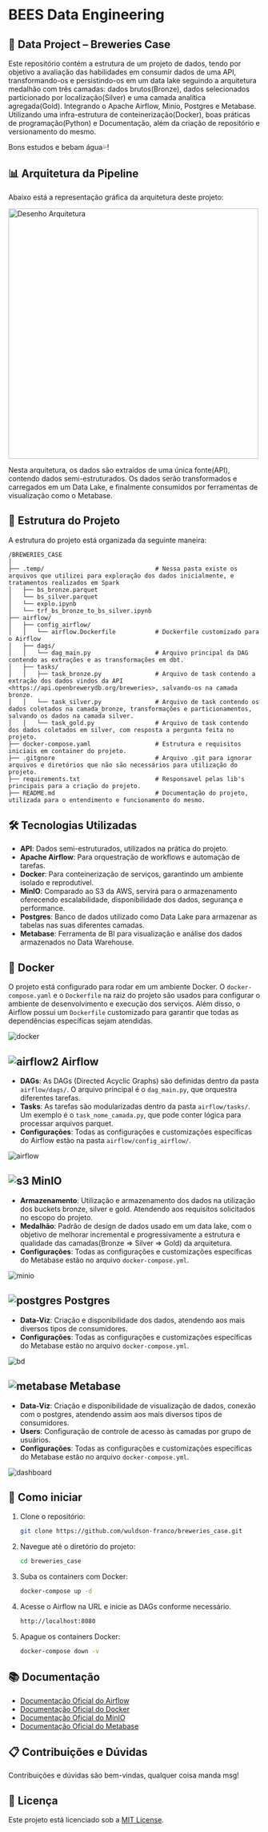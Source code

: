 # BEES Data Engineering 
## 🍺 Data Project – Breweries Case

Este repositório contém a estrutura de um projeto de dados, tendo por objetivo a avaliação das habilidades em consumir dados de uma API, transformando-os e persistindo-os em um data lake seguindo a arquitetura medalhão com três camadas: dados brutos(Bronze), dados selecionados particionado por localização(Silver) e uma camada analítica agregada(Gold). Integrando o Apache Airflow, Minio, Postgres e Metabase. Utilizando uma infra-estrutura de conteinerização(Docker), boas práticas de programação(Python) e Documentação, além da criação de repositório e versionamento do mesmo.
 
Bons estudos e bebam água💦!

## 📊 Arquitetura da Pipeline
Abaixo está a representação gráfica da arquitetura deste projeto:

<img src="./image/Diagrama_Project_BEES.png" alt="Desenho Arquitetura" width="500" />

Nesta arquitetura, os dados são extraídos de uma única fonte(API), contendo dados semi-estruturados. Os dados serão transformados e carregados em um Data Lake, e finalmente consumidos por ferramentas de visualização como o Metabase.

## 📂 Estrutura do Projeto
A estrutura do projeto está organizada da seguinte maneira:

```
/BREWERIES_CASE
│
├── .temp/                               # Nessa pasta existe os arquivos que utilizei para exploração dos dados inicialmente, e tratamentos realizados em Spark
│   ├── bs_bronze.parquet
│   └── bs_silver.parquet
│   └── explo.ipynb
│   └── trf_bs_bronze_to_bs_silver.ipynb
├── airflow/
│   ├── config_airflow/
│   │   └── airflow.Dockerfile           # Dockerfile customizado para o Airflow
│   ├── dags/
│   │   └── dag_main.py                  # Arquivo principal da DAG contendo as extrações e as transformações em dbt.
│   ├── tasks/
│   │   ├── task_bronze.py               # Arquivo de task contendo a extração dos dados vindos da API <https://api.openbrewerydb.org/breweries>, salvando-os na camada bronze.
│   │   └── task_silver.py               # Arquivo de task contendo os dados coletados na camada_bronze, transformações e particionamentos, salvando os dados na camada silver.
│   │   └── task_gold.py                 # Arquivo de task contendo dos dados coletados em silver, com resposta a pergunta feita no projeto. 
├── docker-compose.yaml                  # Estrutura e requisitos iniciais em container do projeto.
├── .gitgnore                            # Arquivo .git para ignorar arquivos e diretórios que não são necessários para utilização do projeto.
├── requirements.txt                     # Responsavel pelas lib's principais para a criação do projeto.
├── README.md                            # Documentação do projeto, utilizada para o entendimento e funcionamento do mesmo.
```

## 🛠️ Tecnologias Utilizadas 
- **API**: Dados semi-estruturados, utilizados na prática do projeto.
- **Apache Airflow**: Para orquestração de workflows e automação de tarefas.
- **Docker**: Para conteinerização de serviços, garantindo um ambiente isolado e reprodutível.
- **MinIO**: Comparado ao S3 da AWS, servirá para o armazenamento oferecendo escalabilidade, disponibilidade dos dados, segurança e performance. 
- **Postgres**: Banco de dados utilizado como Data Lake para armazenar as tabelas nas suas diferentes camadas. 
- **Metabase**: Ferramenta de BI para visualização e análise dos dados armazenados no Data Warehouse.

## 🐳 Docker
O projeto está configurado para rodar em um ambiente Docker. O `docker-compose.yaml` e o `Dockerfile` na raiz do projeto são usados para configurar o ambiente de desenvolvimento e execução dos serviços. Além disso, o Airflow possui um `Dockerfile` customizado para garantir que todas as dependências específicas sejam atendidas.

![docker](./image/docker.png)

## ![airflow2](https://github.com/user-attachments/assets/513d0d86-7aa4-4dc8-8086-702037b91348) Airflow
- **DAGs**: As DAGs (Directed Acyclic Graphs) são definidas dentro da pasta `airflow/dags/`. O arquivo principal é o `dag_main.py`, que orquestra diferentes tarefas.
- **Tasks**: As tarefas são modularizadas dentro da pasta `airflow/tasks/`. Um exemplo é o `task_nome_camada.py`, que pode conter lógica para processar arquivos parquet.
- **Configurações**: Todas as configurações e customizações específicas do Airflow estão na pasta `airflow/config_airflow/`.

![airflow](./image/airflow.png)
  
## ![s3](https://img.icons8.com/?size=30&id=Gk2QpGf92IzK&format=png&color=000000) MinIO
- **Armazenamento**: Utilização e armazenamento dos dados na utilização dos buckets bronze, silver e gold. Atendendo aos requisitos solicitados no escopo do projeto.
- **Medalhão**: Padrão de design de dados usado em um data lake, com o objetivo de melhorar incremental e progressivamente a estrutura e qualidade das camadas(Bronze ⇒ Silver ⇒ Gold) da arquitetura.
- **Configurações**: Todas as configurações e customizações específicas do Metabase estão no arquivo `docker-compose.yml`.

![minio](./image/minio.png)

## ![postgres](https://img.icons8.com/?size=30&id=38561&format=png&color=000000) Postgres
- **Data-Viz**: Criação e disponibilidade dos dados, atendendo aos mais diversos tipos de consumidores.
- **Configurações**: Todas as configurações e customizações específicas do Metabase estão no arquivo `docker-compose.yml`.

![bd](./image/bd.png)

## ![metabase](https://github.com/user-attachments/assets/02627285-44d7-4475-9e71-15079d4d0b0e) Metabase
- **Data-Viz**: Criação e disponibilidade de visualização de dados, conexão com o postgres, atendendo assim aos mais diversos tipos de consumidores.
- **Users**: Configuração de controle de acesso às camadas por grupo de usuários.
- **Configurações**: Todas as configurações e customizações específicas do Metabase estão no arquivo `docker-compose.yml`.

![dashboard](./image/DashBoard.png)

## 🚀 Como iniciar

1. Clone o repositório:
   ```bash
   git clone https://github.com/wuldson-franco/breweries_case.git
   ```
2. Navegue até o diretório do projeto:
   ```bash
   cd breweries_case
   ```
3. Suba os containers com Docker:
   ```bash
   docker-compose up -d
   ```
4. Acesse o Airflow na URL e inicie as DAGs conforme necessário.
    ```bash
   http://localhost:8080
   ```
5. Apague os containers Docker:
   ```bash
   docker-compose down -v
   ``` 

## 📚 Documentação

- [Documentação Oficial do Airflow](https://airflow.apache.org/docs/)
- [Documentação Oficial do Docker](https://docs.docker.com)
- [Documentação Oficial do MinIO](https://min.io/docs/kes/)
- [Documentação Oficial do Metabase](https://www.metabase.com/docs/latest/)

## 📋 Contribuições e Dúvidas

Contribuições e dúvidas são bem-vindas, qualquer coisa manda msg!

## 📝 Licença

Este projeto está licenciado sob a [MIT License](LICENSE).
